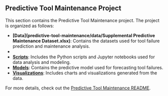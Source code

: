 ## Predictive Tool Maintenance Project

This section contains the Predictive Tool Maintenance project. The project is organized as follows:

- **[Data](predictive-tool-maintenance/data/Supplemental Predictive Maintenance Dataset.xlsx)**: Contains the datasets used for tool failure prediction and maintenance analysis.
- 
- **[Scripts](predictive-tool-maintenance/scripts/)**: Includes the Python scripts and Jupyter notebooks used for data analysis and modeling.
- **[Models](predictive-tool-maintenance/models/)**: Contains the predictive model used for forecasting tool failures.
- **[Visualizations](predictive-tool-maintenance/visualizations/)**: Includes charts and visualizations generated from the data.

For more details, check out the [Predictive Tool Maintenance README](predictive-tool-maintenance/README.md).

